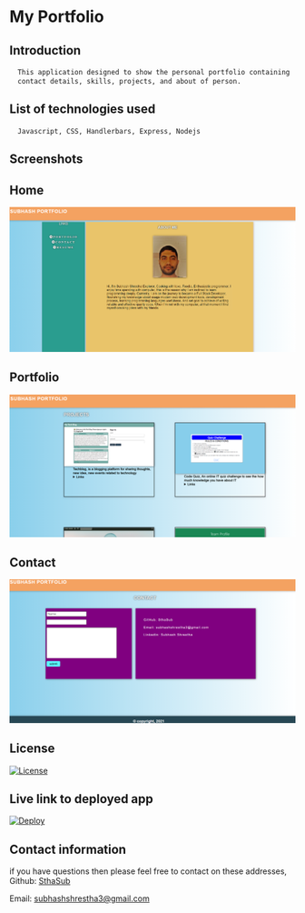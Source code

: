    # My Portfolio

   ## Introduction
      This application designed to show the personal portfolio containing
      contact details, skills, projects, and about of person.  

   ## List of technologies used
      Javascript, CSS, Handlerbars, Express, Nodejs

   ## Screenshots
   ## Home
   ![home](./public/images/image/home.PNG)
   ## Portfolio
   ![portfolio](./public/images/image/portfolio.PNG)
   ## Contact
   ![contact](./public/images/image/contact.PNG)

   ## License
   [![License](https://img.shields.io/badge/License-MIT-yellow.svg)](https://opensource.org/licenses/MIT)
   
   ## Live link to deployed app
   [![Deploy](https://www.herokucdn.com/deploy/button.svg)](https://techblogging.herokuapp.com/)
   
   ## Contact information
   if you have questions then please feel free to contact on these addresses,
   Github: [SthaSub](https://github.com/SthaSub)
  
   Email: [subhashshrestha3@gmail.com](subhashshrestha3@gmail.com)
